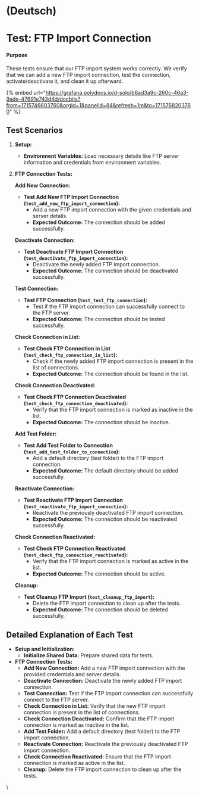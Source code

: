 
# (Deutsch)

# Test: FTP Import Connection

#### Purpose

These tests ensure that our FTP import system works correctly. We verify that we can add a new FTP import connection, test the connection, activate/deactivate it, and clean it up afterward.



{% embed url="https://grafana.polydocs.io/d-solo/b6ad3a9c-260c-46a3-9ade-47691e743d4d/docbits?from=1715746603760&orgId=1&panelId=84&refresh=1m&to=1715768203760" %}

## Test Scenarios

1. **Setup:**
   * **Environment Variables:** Load necessary details like FTP server information and credentials from environment variables.
2.  **FTP Connection Tests:**

    **Add New Connection:**

    * **Test Add New FTP Import Connection (`test_add_new_ftp_import_connection`):**
      * Add a new FTP import connection with the given credentials and server details.
      * **Expected Outcome:** The connection should be added successfully.

    **Deactivate Connection:**

    * **Test Deactivate FTP Import Connection (`test_deactivate_ftp_import_connection`):**
      * Deactivate the newly added FTP import connection.
      * **Expected Outcome:** The connection should be deactivated successfully.

    **Test Connection:**

    * **Test FTP Connection (`test_test_ftp_connection`):**
      * Test if the FTP import connection can successfully connect to the FTP server.
      * **Expected Outcome:** The connection should be tested successfully.

    **Check Connection in List:**

    * **Test Check FTP Connection in List (`test_check_ftp_connection_in_list`):**
      * Check if the newly added FTP import connection is present in the list of connections.
      * **Expected Outcome:** The connection should be found in the list.

    **Check Connection Deactivated:**

    * **Test Check FTP Connection Deactivated (`test_check_ftp_connection_deactivated`):**
      * Verify that the FTP import connection is marked as inactive in the list.
      * **Expected Outcome:** The connection should be inactive.

    **Add Test Folder:**

    * **Test Add Test Folder to Connection (`test_add_test_folder_to_connection`):**
      * Add a default directory (test folder) to the FTP import connection.
      * **Expected Outcome:** The default directory should be added successfully.

    **Reactivate Connection:**

    * **Test Reactivate FTP Import Connection (`test_reactivate_ftp_import_connection`):**
      * Reactivate the previously deactivated FTP import connection.
      * **Expected Outcome:** The connection should be reactivated successfully.

    **Check Connection Reactivated:**

    * **Test Check FTP Connection Reactivated (`test_check_ftp_connection_reactivated`):**
      * Verify that the FTP import connection is marked as active in the list.
      * **Expected Outcome:** The connection should be active.

    **Cleanup:**

    * **Test Cleanup FTP Import (`test_cleanup_ftp_import`):**
      * Delete the FTP import connection to clean up after the tests.
      * **Expected Outcome:** The connection should be deleted successfully.

## Detailed Explanation of Each Test

* **Setup and Initialization:**
  * **Initialize Shared Data:** Prepare shared data for tests.
* **FTP Connection Tests:**
  * **Add New Connection:** Add a new FTP import connection with the provided credentials and server details.
  * **Deactivate Connection:** Deactivate the newly added FTP import connection.
  * **Test Connection:** Test if the FTP import connection can successfully connect to the FTP server.
  * **Check Connection in List:** Verify that the new FTP import connection is present in the list of connections.
  * **Check Connection Deactivated:** Confirm that the FTP import connection is marked as inactive in the list.
  * **Add Test Folder:** Add a default directory (test folder) to the FTP import connection.
  * **Reactivate Connection:** Reactivate the previously deactivated FTP import connection.
  * **Check Connection Reactivated:** Ensure that the FTP import connection is marked as active in the list.
  * **Cleanup:** Delete the FTP import connection to clean up after the tests.

\


